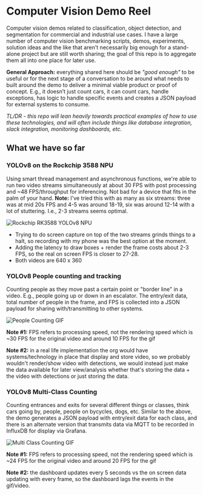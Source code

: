 # Computer Vision Demo Reel

Computer vision demos related to classification, object detection, and segmentation for commercial and industrial use cases. I have a large number of computer vision benchmarking scripts, demos, experiments, solution ideas and the like that aren't necessarily big enough for a stand-alone project but are still worth sharing; the goal of this repo is to aggregate them all into one place for later use. 

**General Approach:** everything shared here should be *"good enough"* to be useful or for the next stage of a conversation to be around what needs to built around the demo to deliver a minimal viable product or proof of concept. E.g., it doesn’t just count cars, it can count cars, handle exceptions, has logic to handle specific events and creates a JSON payload for external systems to consume.

*TL/DR - this repo will lean heavily towards practical examples of how to use these technologies, and will often include things like database integration, slack integration, monitoring dashboards, etc.*

## What we have so far

### YOLOv8 on the Rockchip 3588 NPU 

Using smart thread management and asynchronous functions, we're able to run two video streams simultaneously at about 30 FPS with post processing and ~48 FPS/throughput for inferencing. Not bad for a device that fits in the palm of your hand. **Note:** I've tried this with as many as six streams: three was at mid 20s FPS and 4-5 was around 18-19, six was around 12-14 with a lot of stuttering. I.e., 2-3 streams seems optimal.

![Rockchip RK3588 YOLOv8 NPU](images/rk3588.gif)
* Trying to do screen capture on top of the two streams grinds things to a halt, so recording with my phone was the best option at the moment. 
* Adding the latency to draw boxes + render the frame costs about 2-3 FPS, so the real on screen FPS is closer to 27-28.
* Both videos are 640 x 360


### YOLOv8 People counting and tracking

Counting people as they move past a certain point or "border line" in a video. E.g., people going up or down in an escalator. The entry/exit data, total number of people in the frame, and FPS is collected into a JSON payload for sharing with/transmitting to other systems. 

![People Counting GIF](images/escalator_count.gif)

**Note #1:** FPS refers to processing speed, not the rendering speed which is ~30 FPS for the original video and around 10 FPS for the gif

**Note #2:** in a real life implementation the org would have systems/technology in place that display and store video, so we probably wouldn't render/show video with detections, we would instead just make the data available for later view/analysis whether that's storing the data + the video with detections or just storing the data.

### YOLOv8 Multi-Class Counting

Counting entrances and exits for several different things or classes, think cars going by, people, people on bycycles, dogs, etc. Similar to the above, the demo generates a JSON payload with entry/exit data for each class, and there is an alternate version that transmits data via MQTT to be recorded in InfluxDB for display via Grafana. 

![Multi Class Counting GIF](images/multi_classv4.gif)

**Note #1:** FPS refers to processing speed, not the rendering speed which is ~24 FPS for the original video and around 20 FPS for the gif

**Note #2:** the dashboard updates every 5 seconds vs the on screen data updating with every frame, so the dashboard lags the events in the gif/video.




